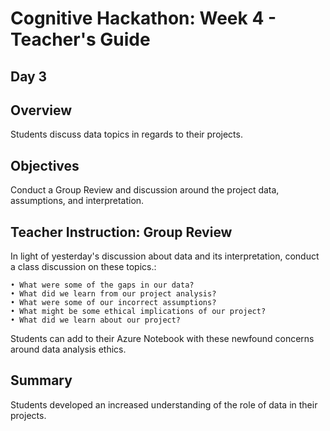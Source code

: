 # Cognitive Hackathon: Week 4 - Teacher's Guide
## Day 3

## Overview
Students discuss data topics in regards to their projects.

## Objectives
Conduct a Group Review and discussion around the project data, assumptions, and interpretation.

## Teacher Instruction: Group Review
In light of yesterday's discussion about data and its interpretation, conduct a class discussion on these topics.:

	• What were some of the gaps in our data?
    • What did we learn from our project analysis?
	• What were some of our incorrect assumptions?
	• What might be some ethical implications of our project?
	• What did we learn about our project?

Students can add to their Azure Notebook with these newfound concerns around data analysis ethics.

## Summary
Students developed an increased understanding of the role of data in their projects.
